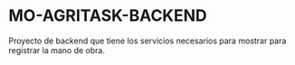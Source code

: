 # MO-AGRITASK-BACKEND

Proyecto de backend que tiene los servicios necesarios para mostrar para registrar la mano de obra.
